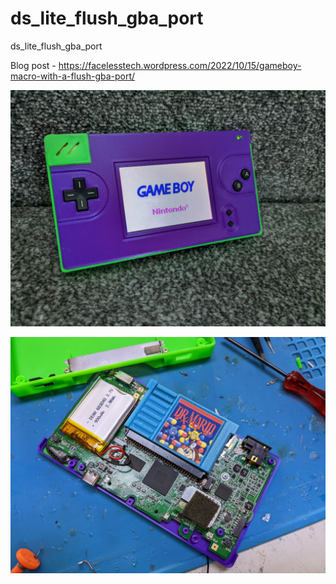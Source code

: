 # ds_lite_flush_gba_port
ds_lite_flush_gba_port

Blog post - https://facelesstech.wordpress.com/2022/10/15/gameboy-macro-with-a-flush-gba-port/

![alt text](https://github.com/facelesstech/ds_lite_flush_gba_port/blob/main/PXL_20221008_151052423.jpg?raw=true)


![alt text](https://github.com/facelesstech/ds_lite_flush_gba_port/blob/main/PXL_20221009_111426061.jpg?raw=true)

